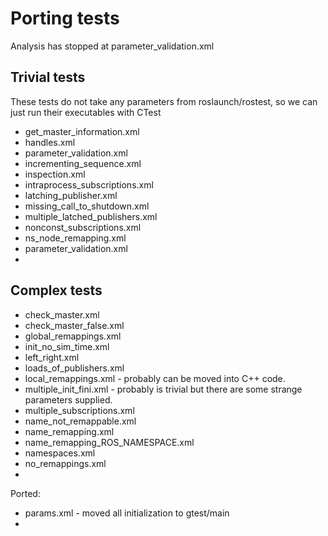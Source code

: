 # Porting tests #

Analysis has stopped at parameter_validation.xml

## Trivial tests ##

These tests do not take any parameters from roslaunch/rostest, so we can just run their executables with CTest

- get_master_information.xml
- handles.xml
- parameter_validation.xml
- incrementing_sequence.xml
- inspection.xml
- intraprocess_subscriptions.xml
- latching_publisher.xml
- missing_call_to_shutdown.xml
- multiple_latched_publishers.xml
- nonconst_subscriptions.xml
- ns_node_remapping.xml
- parameter_validation.xml
- 

## Complex tests ##

- check_master.xml
- check_master_false.xml
- global_remappings.xml
- init_no_sim_time.xml
- left_right.xml
- loads_of_publishers.xml
- local_remappings.xml - probably can be moved into C++ code.
- multiple_init_fini.xml - probably is trivial but there are some strange parameters supplied.
- multiple_subscriptions.xml
- name_not_remappable.xml
- name_remapping.xml
- name_remapping_ROS_NAMESPACE.xml
- namespaces.xml
- no_remappings.xml
- 

Ported:
 - params.xml - moved all initialization to gtest/main
 - 